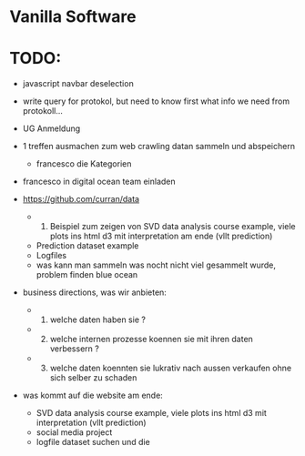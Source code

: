 # Vanilla Software


# TODO:

- javascript navbar deselection
- write query for protokol, but need to know first what info we need from protokoll...


- UG Anmeldung
- 1 treffen ausmachen zum web crawling datan sammeln und abspeichern
  - francesco die Kategorien
  
- francesco in digital ocean team einladen

- https://github.com/curran/data 
    - 1. Beispiel zum zeigen von SVD data analysis course example, viele plots ins html d3 mit interpretation am ende (vllt prediction)
    -  Prediction dataset example
    -  Logfiles
    -  was kann man sammeln was nocht nicht viel gesammelt wurde, problem finden blue ocean


- business directions, was wir anbieten:
  - 1. welche daten haben sie ?
  - 2. welche internen prozesse koennen sie mit ihren daten verbessern ?
  - 3. welche daten koennten sie lukrativ nach aussen verkaufen ohne sich selber zu schaden


- was kommt auf die website am ende:
  - SVD data analysis course example, viele plots ins html d3 mit interpretation (vllt prediction)
  - social media project
  - logfile dataset suchen und die
